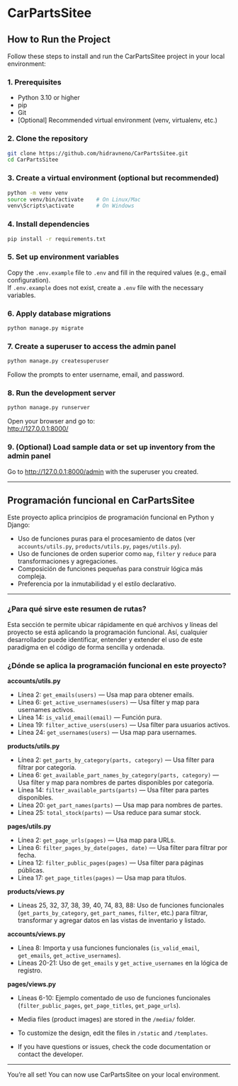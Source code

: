 # CarPartsSitee

## How to Run the Project

Follow these steps to install and run the CarPartsSitee project in your local environment:

### 1. Prerequisites

- Python 3.10 or higher
- pip
- Git
- [Optional] Recommended virtual environment (venv, virtualenv, etc.)

### 2. Clone the repository

```bash
git clone https://github.com/hidravneno/CarPartsSitee.git
cd CarPartsSitee
```

### 3. Create a virtual environment (optional but recommended)

```bash
python -m venv venv
source venv/bin/activate    # On Linux/Mac
venv\Scripts\activate       # On Windows
```

### 4. Install dependencies

```bash
pip install -r requirements.txt
```

### 5. Set up environment variables

Copy the `.env.example` file to `.env` and fill in the required values (e.g., email configuration).  
If `.env.example` does not exist, create a `.env` file with the necessary variables.

### 6. Apply database migrations

```bash
python manage.py migrate
```

### 7. Create a superuser to access the admin panel

```bash
python manage.py createsuperuser
```

Follow the prompts to enter username, email, and password.

### 8. Run the development server

```bash
python manage.py runserver
```

Open your browser and go to:  
http://127.0.0.1:8000/

### 9. (Optional) Load sample data or set up inventory from the admin panel

Go to http://127.0.0.1:8000/admin with the superuser you created.

---


## Programación funcional en CarPartsSitee

Este proyecto aplica principios de programación funcional en Python y Django:

- Uso de funciones puras para el procesamiento de datos (ver `accounts/utils.py`, `products/utils.py`, `pages/utils.py`).
- Uso de funciones de orden superior como `map`, `filter` y `reduce` para transformaciones y agregaciones.
- Composición de funciones pequeñas para construir lógica más compleja.
- Preferencia por la inmutabilidad y el estilo declarativo.


---


### ¿Para qué sirve este resumen de rutas?

Esta sección te permite ubicar rápidamente en qué archivos y líneas del proyecto se está aplicando la programación funcional. Así, cualquier desarrollador puede identificar, entender y extender el uso de este paradigma en el código de forma sencilla y ordenada.

### ¿Dónde se aplica la programación funcional en este proyecto?

**accounts/utils.py**
- Línea 2: `get_emails(users)` — Usa map para obtener emails.
- Línea 6: `get_active_usernames(users)` — Usa filter y map para usernames activos.
- Línea 14: `is_valid_email(email)` — Función pura.
- Línea 19: `filter_active_users(users)` — Usa filter para usuarios activos.
- Línea 24: `get_usernames(users)` — Usa map para usernames.

**products/utils.py**
- Línea 2: `get_parts_by_category(parts, category)` — Usa filter para filtrar por categoría.
- Línea 6: `get_available_part_names_by_category(parts, category)` — Usa filter y map para nombres de partes disponibles por categoría.
- Línea 14: `filter_available_parts(parts)` — Usa filter para partes disponibles.
- Línea 20: `get_part_names(parts)` — Usa map para nombres de partes.
- Línea 25: `total_stock(parts)` — Usa reduce para sumar stock.

**pages/utils.py**
- Línea 2: `get_page_urls(pages)` — Usa map para URLs.
- Línea 6: `filter_pages_by_date(pages, date)` — Usa filter para filtrar por fecha.
- Línea 12: `filter_public_pages(pages)` — Usa filter para páginas públicas.
- Línea 17: `get_page_titles(pages)` — Usa map para títulos.

**products/views.py**
- Líneas 25, 32, 37, 38, 39, 40, 74, 83, 88: Uso de funciones funcionales (`get_parts_by_category`, `get_part_names`, `filter`, etc.) para filtrar, transformar y agregar datos en las vistas de inventario y listado.

**accounts/views.py**
- Línea 8: Importa y usa funciones funcionales (`is_valid_email`, `get_emails`, `get_active_usernames`).
- Líneas 20-21: Uso de `get_emails` y `get_active_usernames` en la lógica de registro.

**pages/views.py**
- Líneas 6-10: Ejemplo comentado de uso de funciones funcionales (`filter_public_pages`, `get_page_titles`, `get_page_urls`).




- Media files (product images) are stored in the `/media/` folder.
- To customize the design, edit the files in `/static` and `/templates`.
- If you have questions or issues, check the code documentation or contact the developer.

---

You’re all set! You can now use CarPartsSitee on your local environment.